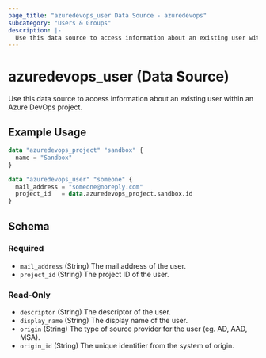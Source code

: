 ```yaml
---
page_title: "azuredevops_user Data Source - azuredevops"
subcategory: "Users & Groups"
description: |-
  Use this data source to access information about an existing user within an Azure DevOps project.
---
```


# azuredevops_user (Data Source)

Use this data source to access information about an existing user within an Azure DevOps project.

## Example Usage

```terraform
data "azuredevops_project" "sandbox" {
  name = "Sandbox"
}

data "azuredevops_user" "someone" {
  mail_address = "someone@noreply.com"
  project_id   = data.azuredevops_project.sandbox.id
}
```

<!-- schema generated by tfplugindocs -->
## Schema

### Required

- `mail_address` (String) The mail address of the user.
- `project_id` (String) The project ID of the user.

### Read-Only

- `descriptor` (String) The descriptor of the user.
- `display_name` (String) The display name of the user.
- `origin` (String) The type of source provider for the user (eg. AD, AAD, MSA).
- `origin_id` (String) The unique identifier from the system of origin.
